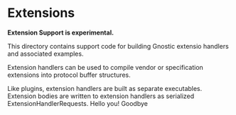 # Extensions

**Extension Support is experimental.**

This directory contains support code for building Gnostic extensio handlers and
associated examples.

Extension handlers can be used to compile vendor or specification extensions
into protocol buffer structures.

Like plugins, extension handlers are built as separate executables. Extension
bodies are written to extension handlers as serialized
ExtensionHandlerRequests.
Hello you!
Goodbye
